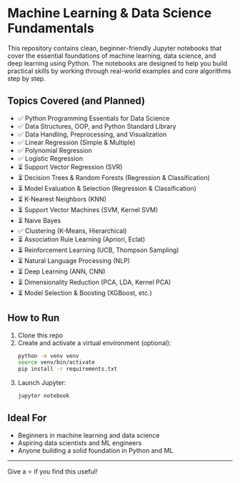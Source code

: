 # Machine Learning & Data Science Fundamentals

This repository contains clean, beginner-friendly Jupyter notebooks that cover the essential foundations of machine learning, data science, and deep learning using Python. The notebooks are designed to help you build practical skills by working through real-world examples and core algorithms step by step.

## Topics Covered (and Planned)

- ✅ Python Programming Essentials for Data Science
- ✅ Data Structures, OOP, and Python Standard Library
- ✅ Data Handling, Preprocessing, and Visualization
- ✅ Linear Regression (Simple & Multiple)
- ✅ Polynomial Regression
- ✅ Logistic Regression
- ⏳ Support Vector Regression (SVR)
- ⏳ Decision Trees & Random Forests (Regression & Classification)
- ⏳ Model Evaluation & Selection (Regression & Classification)
- ⏳ K-Nearest Neighbors (KNN)
- ⏳ Support Vector Machines (SVM, Kernel SVM)
- ⏳ Naive Bayes
- ✅ Clustering (K-Means, Hierarchical)
- ⏳ Association Rule Learning (Apriori, Eclat)
- ⏳ Reinforcement Learning (UCB, Thompson Sampling)
- ⏳ Natural Language Processing (NLP)
- ⏳ Deep Learning (ANN, CNN)
- ⏳ Dimensionality Reduction (PCA, LDA, Kernel PCA)
- ⏳ Model Selection & Boosting (XGBoost, etc.)

## How to Run

1. Clone this repo
2. Create and activate a virtual environment (optional):
   ```bash
   python -m venv venv
   source venv/bin/activate
   pip install -r requirements.txt
   ```
3. Launch Jupyter:
   ```bash
   jupyter notebook
   ```

## Ideal For

- Beginners in machine learning and data science
- Aspiring data scientists and ML engineers
- Anyone building a solid foundation in Python and ML

---

Give a ⭐ if you find this useful!
